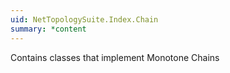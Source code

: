 ```yaml
---
uid: NetTopologySuite.Index.Chain
summary: *content
---
```

Contains classes that implement Monotone Chains
